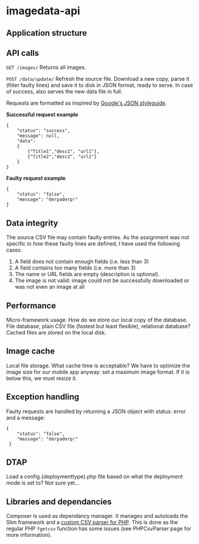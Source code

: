 # imagedata-api

## Application structure ##

## API calls ##
`GET /images/`
Returns all images.

`POST /data/update/`
Refresh the source file. Download a new copy, parse it (filter faulty lines) and save it to disk in JSON format, ready to serve. In case of success, also serves the new data file in full.

Requests are formatted as inspired by [Google's JSON styleguide](https://google-styleguide.googlecode.com/svn/trunk/jsoncstyleguide.xml).

**Successful request example**
```
{
	"status": "success",
	"message": null,
	"data":
	{
		{"Title1","desc1", "url1"},
		{"Title2","desc2", "url2"}
	}
}
```
**Faulty request example**
```
{
	"status": "false",
	"message": "derpaderp!"
}
```

## Data integrity ##
The source CSV file may contain faulty entries. As the assignment was not specific in *how* these faulty lines are defined, I have used the following cases.
1. A field does not contain enough fields (i.e. less than 3)
2. A field contains too many fields (i.e. more than 3)
3. The name or URL fields are empty (description is optional).
4. The image is not valid: image could not be successfully downloaded or was not even an image at all

## Performance ##
Micro-framework usage. How do we store our local copy of the database. File database, plain CSV file (fastest but least flexible), relational database?
Cached files are stored on the local disk.

## Image cache ##
Local file storage. What cache time is acceptable? We have to optimize the image size for our mobile app anyway: set a maximum image format. If it is below this, we must resize it.

## Exception handling ##
Faulty requests are handled by returning a JSON object with status: error and a message:

```
{
	"status": "false",
	"message": "derpaderp!"
 }
```

## DTAP ##
Load a config.{deploymenttype}.php file based on what the deployment mode is set to? Not sure yet...

## Libraries and dependancies ##
Composer is used as dependancy manager. It manages and autoloads the Slim framework and a [custom CSV parser for PHP](https://github.com/kzykhys/PHPCsvParser). This is done as the regular PHP ```fgetcsv``` function has some issues (see PHPCsvParser page for more information).